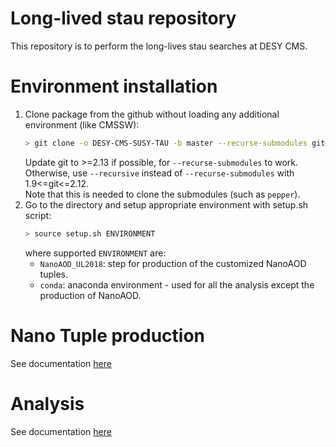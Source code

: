 # Long-lived stau repository

This repository is to perform the long-lives stau searches at DESY CMS.

# Environment installation
1. Clone package from the github without loading any additional environment (like CMSSW):
   ```sh
   > git clone -o DESY-CMS-SUSY-TAU -b master --recurse-submodules git@github.com:DESY-CMS-SUSY-TAU/LLStaus_Run2.git
   ```
    Update git to >=2.13 if possible, for `--recurse-submodules` to work.<br>
    Otherwise, use `--recursive` instead of `--recurse-submodules` with 1.9<=git<=2.12.<br>
    Note that this is needed to clone the submodules (such as `pepper`).
2. Go to the directory and setup appropriate environment with setup.sh script:
   ```sh
   > source setup.sh ENVIRONMENT
   ```
   where supported `ENVIRONMENT` are:
   - `NanoAOD_UL2018`: step for production of the customized NanoAOD tuples. 
   - `conda`: anaconda environment - used for all the analysis except the production of NanoAOD.

# Nano Tuple production
See documentation [here](Analysis/README.md)

# Analysis
See documentation [here](Production/README.md)
